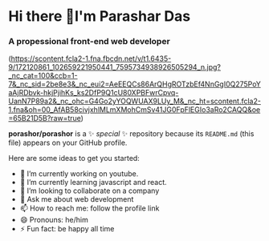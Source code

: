 # Hi there 👋I'm Parashar Das
### A propessional front-end web developer

(https://scontent.fcla2-1.fna.fbcdn.net/v/t1.6435-9/172120861_102659221950441_7595734938926505294_n.jpg?_nc_cat=100&ccb=1-7&_nc_sid=2be8e3&_nc_eui2=AeEEQCs86ArQHgROTzbEf4NnGgI0Q275PoYaAjRDbvk-hkjPjihKs_ks2DfP9Q1cU80XPBFwrCpvq-UanN7P89a2&_nc_ohc=G4Go2yYOQWUAX9LUy_M&_nc_ht=scontent.fcla2-1.fna&oh=00_AfAB58civjxhlMLmXMohCmSv41JG0FpFlEGIo3aRo2CAQQ&oe=65B21D5B?raw=true)

**porashor/porashor** is a ✨ _special_ ✨ repository because its `README.md` (this file) appears on your GitHub profile.

Here are some ideas to get you started:

- 🔭 I’m currently working on youtube.
- 🌱 I’m currently learning javascript and react.
- 👯 I’m looking to collaborate on a company
- 💬 Ask me about web development 
- 📫 How to reach me: follow the profile link
- 😄 Pronouns: he/him
- ⚡ Fun fact: be happy all time
